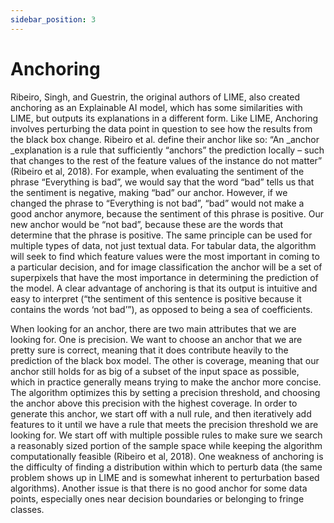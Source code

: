 ```yaml
---
sidebar_position: 3
---
```


# Anchoring


Ribeiro, Singh, and Guestrin, the original authors of LIME, also created anchoring as an Explainable AI model, which has some similarities with LIME, but outputs its explanations in a different form. Like LIME, Anchoring involves perturbing the data point in question to see how the results from the black box change. Ribeiro et al. define their anchor like so: “An _anchor _explanation is a rule that sufficiently “anchors” the prediction locally – such that changes to the rest of the feature values of the instance do not matter” (Ribeiro et al, 2018). For example, when evaluating the sentiment of the phrase “Everything is bad”, we would say that the word “bad” tells us that the sentiment is negative, making “bad” our anchor. However, if we changed the phrase to “Everything is not bad”, “bad” would not make a good anchor anymore, because the sentiment of this phrase is positive. Our new anchor would be “not bad”, because these are the words that determine that the phrase is positive. The same principle can be used for multiple types of data, not just textual data. For tabular data, the algorithm will seek to find which feature values were the most important in coming to a particular decision, and for image classification the anchor will be a set of superpixels that have the most importance in determining the prediction of the model. A clear advantage of anchoring is that its output is intuitive and easy to interpret (“the sentiment of this sentence is positive because it contains the words ‘not bad’”), as opposed to being a sea of coefficients.

When looking for an anchor, there are two main attributes that we are looking for. One is precision. We want to choose an anchor that we are pretty sure is correct, meaning that it does contribute heavily to the prediction of the black box model. The other is coverage, meaning that our anchor still holds for as big of a subset of the input space as possible, which in practice generally means trying to make the anchor more concise. The algorithm optimizes this by setting a precision threshold, and choosing the anchor above this precision with the highest coverage. In order to generate this anchor, we start off with a null rule, and then iteratively add features to it until we have a rule that meets the precision threshold we are looking for. We start off with multiple possible rules to make sure we search a reasonably sized portion of the sample space while keeping the algorithm computationally feasible (Ribeiro et al, 2018). One weakness of anchoring is the difficulty of finding a distribution within which to perturb data (the same problem shows up in LIME and is somewhat inherent to perturbation based algorithms). Another issue is that there is no good anchor for some data points, especially ones near decision boundaries or belonging to fringe classes. 

